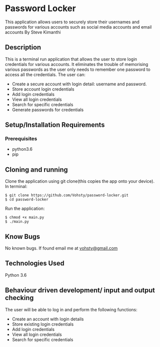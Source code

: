 # Password Locker
This application allows users to securely store their usernames and passwords for various accounts such as social media accounts and email accounts
By Steve Kimanthi
## Description
This is a terminal run application that allows the user to store login credentials for various accounts. It eliminates the trouble of memorising various passwords as the user only needs to remember one password to access all the credentials. The user can:

* Create a secure account with login detail: username and password.
* Store account login credentials
* Add login credentials
* View all login credentials
* Search for specific credentials
* Generate passwords for credentials
## Setup/Installation Requirements
### Prerequisites
* python3.6
* pip

## Cloning and running
Clone the application using git clone(this copies the app onto your device). In terminal:

    $ git clone https://github.com/Vohsty/password-locker.git
    $ cd password-locker
Run the application:

    $ chmod +x main.py
    $ ./main.py

## Know Bugs
No known bugs. If found email me at vohsty@gmail.com

## Technologies Used
Python 3.6

## Behaviour driven development/ input and output checking
The user will be able to log in and perform the following functions:

* Create an account with login details
* Store existing login credentials
* Add login credentials
* View all login credentials
* Search for specific credentials